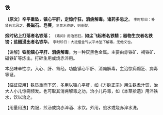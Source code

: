 ### 铁

**〔原文〕辛平重坠，镇心平肝，定惊疗狂，消痈解毒。诸药多忌之**。 <small>李时珍曰：补肾药尤忌之。</small>**畏磁石、皂荚**。<small>皂荚木作薪，则釜裂。</small>

**煅时砧上打落者名铁落**； <small>《素问》用治怒狂。</small>**如尘飞起者名铁精；器物生衣者名铁镑；盐醋浸出者名铁华**。 <small>李时珍曰：大抵借金气以平木坠下解毒，无他义也。</small>

【讲解】**铁能镇心平肝、消痈解毒**。为一种灰黑色金属。主要由赤铁矿、褐铁矿、磁铁矿等炼出。打碎生用或烧赤淬用。

本品味辛性凉，入心、肝、肾经。功能镇心平肝、消痈解毒，主治惊痫癫狂、痈毒等证。

【临证应用】铁质重而下沉，多用以镇心平肝，如《方脉正宗》用生铁煮汁饮，治大人小儿惊痫频发。也可取其消痈解毒之功，治小儿丹毒，如《本草拾遗》用淬铁水，饮以治之。

【用量用法】内服，煎汤或烧赤淬酒、水饮。外用，煎水或烧赤淬水洗。
